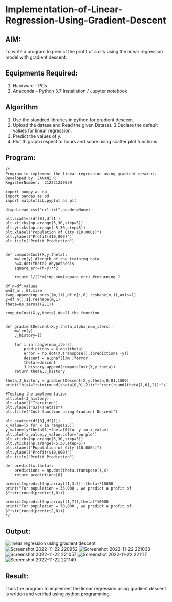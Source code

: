# Implementation-of-Linear-Regression-Using-Gradient-Descent

## AIM:
To write a program to predict the profit of a city using the linear regression model with gradient descent.

## Equipments Required:
1. Hardware – PCs
2. Anaconda – Python 3.7 Installation / Jupyter notebook

## Algorithm
1. Use the standred libraries in python for gradient descent.
2. Upload the datase and Read the given Dataset. 3.Declare the default values for linear regression.
3. Predict the values of y.
4. Plot th graph respect to hours and score using scatter plot functions.

## Program:
```
/*
Program to implement the linear regression using gradient descent.
Developed by: JANANI R
RegisterNumber:  212221230039

import numpy as np
import pandas as pd
import matplotlib.pyplot as plt

df=pd.read_csv("ex1.txt",header=None)

plt.scatter(df[0],df[1])
plt.xticks(np.arange(5,30,step=5))
plt.yticks(np.arange(-5,30,step=5))
plt.xlabel("Population of City (10,000s)")
plt.ylabel("Profit($10,000)")
plt.title("Profit Prediction")


def computeCost(X,y,theta):
    m=len(y) #length of the training data
    h=X.dot(theta) #hypothesis
    square_err=(h-y)**2
    
    return 1/(2*m)*np.sum(square_err) #returning J

df_n=df.values
m=df_n[:,0].size
X=np.append(np.ones((m,1)),df_n[:,0].reshape(m,1),axis=1)
y=df_n[:,1].reshape(m,1)
theta=np.zeros((2,1))

computeCost(X,y,theta) #call the function


def gradientDescent(X,y,theta,alpha,num_iters):
    m=len(y)
    J_history=[]
    
    for i in range(num_iters):
        predictions = X.dot(theta)
        error = np.dot(X.transpose(),(predictions -y))
        descent = alpha*(1/m )*error
        theta-=descent
        J_history.append(computeCost(X,y,theta))
    return theta,J_history

theta,J_history = gradientDescent(X,y,theta,0.01,1500)
print("h(x)="+str(round(theta[0,0],2))+"+"+str(round(theta[1,0],2))+"x1")

#Testing the implementation
plt.plot(J_history)
plt.xlabel("Iteration")
plt.ylabel("$J(\Theta)$")
plt.title("Cost function using Gradient Descent")

plt.scatter(df[0],df[1])
x_value=[x for x in range(25)]
y_value=[y*theta[1]+theta[0]for y in x_value]
plt.plot(x_value,y_value,color="purple")
plt.xticks(np.arange(5,30,step=5))
plt.yticks(np.arange(-5,30,step=5))
plt.xlabel("Population of City (10,000s)")
plt.ylabel("Profit($10,000)")
plt.title("Profit Prediction")

def predict(x,theta):
    predictions = np.dot(theta.transpose(),x)
    return predictions[0]

predict1=predict(np.array([1,3.5]),theta)*10000
print("For population = 35,000 , we predict a profit of $"+str(round(predict1,0)))

predict2=predict(np.array([1,7]),theta)*10000
print("For population = 70,000 , we predict a profit of $"+str(round(predict2,0)))
*/
```

## Output:
![linear regression using gradient descent](sam.png)
![Screenshot 2022-11-22 220952](https://user-images.githubusercontent.com/94288340/203372664-4860f9bd-c0ea-4602-a9ea-b83132303596.png)
![Screenshot 2022-11-22 221033](https://user-images.githubusercontent.com/94288340/203372705-18e7b5e7-aafa-4ac1-8c32-7a3808d453dd.png)
![Screenshot 2022-11-22 221057](https://user-images.githubusercontent.com/94288340/203372742-15eaad3f-5938-4c06-988b-92928934915e.png)
![Screenshot 2022-11-22 221117](https://user-images.githubusercontent.com/94288340/203372786-4729121a-2ccd-4962-98ea-7e9f984ce4bc.png)
![Screenshot 2022-11-22 221140](https://user-images.githubusercontent.com/94288340/203372836-e7756487-a24e-47ad-85e1-e516fafe4861.png)

## Result:
Thus the program to implement the linear regression using gradient descent is written and verified using python programming.
